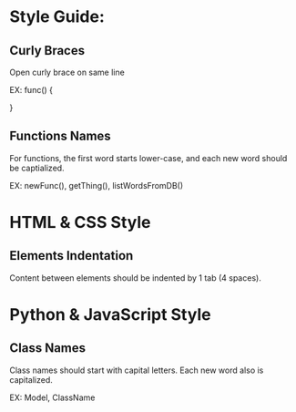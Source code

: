 # Style Guide:

## Curly Braces

Open curly brace on same line

EX: func() {

}

## Functions Names

For functions, the first word starts lower-case, and each new word should be captialized.

EX: newFunc(), getThing(), listWordsFromDB()

# HTML & CSS Style

## Elements Indentation

Content between elements should be indented by 1 tab (4 spaces).

# Python & JavaScript Style

## Class Names

Class names should start with capital letters. Each new word also is capitalized.

EX: Model, ClassName
